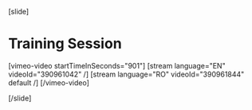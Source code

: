 [slide]
# Training Session

[vimeo-video startTimeInSeconds="901"]
[stream language="EN" videoId="390961042" /]
[stream language="RO" videoId="390961844" default /]
[/vimeo-video]

[/slide]